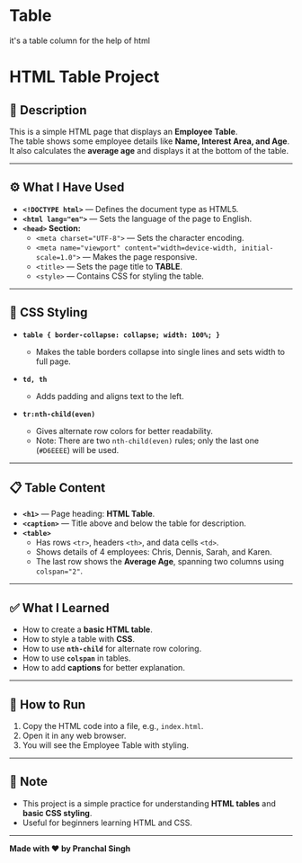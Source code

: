 # Table
it's a  table column for the help of html

# HTML Table Project

## 📌 Description

This is a simple HTML page that displays an **Employee Table**.  
The table shows some employee details like **Name, Interest Area, and Age**.  
It also calculates the **average age** and displays it at the bottom of the table.

---

## ⚙️ **What I Have Used**

- **`<!DOCTYPE html>`** — Defines the document type as HTML5.
- **`<html lang="en">`** — Sets the language of the page to English.
- **`<head>` Section:**
  - `<meta charset="UTF-8">` — Sets the character encoding.
  - `<meta name="viewport" content="width=device-width, initial-scale=1.0">` — Makes the page responsive.
  - `<title>` — Sets the page title to **TABLE**.
  - `<style>` — Contains CSS for styling the table.

---

## 🎨 **CSS Styling**

- **`table { border-collapse: collapse; width: 100%; }`**
  - Makes the table borders collapse into single lines and sets width to full page.

- **`td, th`**
  - Adds padding and aligns text to the left.

- **`tr:nth-child(even)`**
  - Gives alternate row colors for better readability.
  - Note: There are two `nth-child(even)` rules; only the last one (`#D6EEEE`) will be used.

---

## 📋 **Table Content**

- **`<h1>`** — Page heading: **HTML Table**.
- **`<caption>`** — Title above and below the table for description.
- **`<table>`**
  - Has rows `<tr>`, headers `<th>`, and data cells `<td>`.
  - Shows details of 4 employees: Chris, Dennis, Sarah, and Karen.
  - The last row shows the **Average Age**, spanning two columns using `colspan="2"`.

---

## ✅ **What I Learned**

- How to create a **basic HTML table**.
- How to style a table with **CSS**.
- How to use **`nth-child`** for alternate row coloring.
- How to use **`colspan`** in tables.
- How to add **captions** for better explanation.

---

## 🚀 **How to Run**

1. Copy the HTML code into a file, e.g., `index.html`.
2. Open it in any web browser.
3. You will see the Employee Table with styling.

---

## 📌 **Note**

- This project is a simple practice for understanding **HTML tables** and **basic CSS styling**.
- Useful for beginners learning HTML and CSS.

---

**Made with ❤️ by Pranchal Singh**
